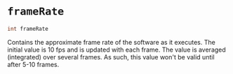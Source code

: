 # `frameRate`

```dart
int frameRate
```

Contains the approximate frame rate of the software as it executes.
The initial value is 10 fps and is updated with each frame.
The value is averaged (integrated) over several frames.
As such, this value won't be valid until after 5-10 frames.
